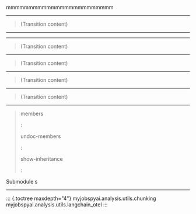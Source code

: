 mmmmmmmmmmmmmmmmmmmmmmmm

------------------------------------------------------------------------

> (Transition content)

------------------------------------------------------------------------

------------------------------------------------------------------------

> (Transition content)

------------------------------------------------------------------------

> (Transition content)

------------------------------------------------------------------------

> (Transition content)

------------------------------------------------------------------------

> (Transition content)

------------------------------------------------------------------------

> members
>
> :   
>
> undoc-members
>
> :   
>
> show-inheritance
>
> :   

Submodule s

------------------------------------------------------------------------

::: {.toctree maxdepth="4"}
myjobspyai.analysis.utils.chunking
myjobspyai.analysis.utils.langchain_otel
:::
